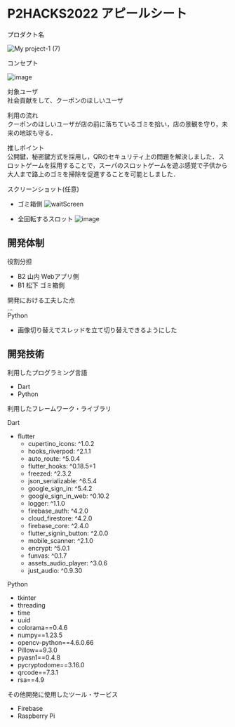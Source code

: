 # P2HACKS2022 アピールシート 

プロダクト名  

![My project-1 (7)](https://user-images.githubusercontent.com/105771941/208232796-b9c8f3aa-1b01-4f6b-9d6a-f6d0d4969010.png)

コンセプト  

![image](https://user-images.githubusercontent.com/105771941/208232588-fbce0a72-b97b-48bb-86f6-64c796a250d0.png)


対象ユーザ  
社会貢献をして、クーポンのほしいユーザ

利用の流れ  
クーポンのほしいユーザが店の前に落ちているゴミを拾い，店の景観を守り，未来の地球も守る．

推しポイント  
公開鍵，秘密鍵方式を採用し，QRのセキュリティ上の問題を解決しました．スロットゲームを採用することで，スーパのスロットゲームを遊ぶ感覚で子供から大人まで路上のゴミを掃除を促進することを可能としました．

スクリーンショット(任意)  

- ゴミ箱側
![waitScreen](https://user-images.githubusercontent.com/105771941/208229215-4d56b64d-2420-4580-a357-eb77aa5080db.png)

- 全回転するスロット
![image](https://user-images.githubusercontent.com/82094614/208278517-d86192e7-3c0e-450a-8592-7b07afa1d2f9.png)

## 開発体制  

役割分担  
- B2 山内 Webアプリ側
- B1 松下 ゴミ箱側

開発における工夫した点  
...  
Python
- 画像切り替えでスレッドを立て切り替えできるようにした

## 開発技術 

利用したプログラミング言語  
- Dart
- Python

利用したフレームワーク・ライブラリ  

Dart
- flutter
  - cupertino_icons: ^1.0.2
  - hooks_riverpod: ^2.1.1
  - auto_route: ^5.0.4
  - flutter_hooks: ^0.18.5+1
  - freezed: ^2.3.2
  - json_serializable: ^6.5.4
  - google_sign_in: ^5.4.2
  - google_sign_in_web: ^0.10.2
  - logger: ^1.1.0
  - firebase_auth: ^4.2.0
  - cloud_firestore: ^4.2.0
  - firebase_core: ^2.4.0
  - flutter_signin_button: ^2.0.0
  - mobile_scanner: ^2.1.0
  - encrypt: ^5.0.1
  - funvas: ^0.1.7
  - assets_audio_player: ^3.0.6
  - just_audio: ^0.9.30
  

Python
- tkinter
- threading
- time
- uuid
- colorama==0.4.6
- numpy==1.23.5
- opencv-python==4.6.0.66
- Pillow==9.3.0
- pyasn1==0.4.8
- pycryptodome==3.16.0
- qrcode==7.3.1
- rsa==4.9

その他開発に使用したツール・サービス
- Firebase
- Raspberry Pi
